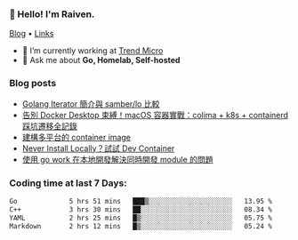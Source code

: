 <!-- ![Codewars](https://www.codewars.com/users/omegaatt36/badges/small) -->
### 👋 Hello! I'm Raiven.
[Blog](https://www.omegaatt.com) • [Links](https://link.omegaatt.com)

- 🔭 I’m currently working at [Trend Micro](https://www.trendmicro.com)
- 💬 Ask me about **Go, Homelab, Self-hosted**

### Blog posts
<!-- BLOG-POST-LIST:START -->
- [Golang Iterator 簡介與 samber/lo 比較](https://www.omegaatt.com/blogs/develop/2025/golang_iterator/)
- [告別 Docker Desktop 束縛！macOS 容器實戰：colima + k8s + containerd 踩坑遷移全記錄](https://www.omegaatt.com/blogs/develop/2025/colima_docker_alternative_on_macos/)
- [建構多平台的 container image](https://www.omegaatt.com/blogs/develop/2025/building_multiple_platform_container_image/)
- [Never Install Locally？試試 Dev Container](https://www.omegaatt.com/blogs/develop/2025/dev_container/)
- [使用 go work 在本地開發解決同時開發 module 的問題](https://www.omegaatt.com/blogs/develop/2025/go_module_and_go_work/)
<!-- BLOG-POST-LIST:END -->

### Coding time at last 7 Days:
<!--START_SECTION:waka-->

```txt
Go             5 hrs 51 mins   ███▒░░░░░░░░░░░░░░░░░░░░░   13.95 %
C++            3 hrs 30 mins   ██░░░░░░░░░░░░░░░░░░░░░░░   08.34 %
YAML           2 hrs 25 mins   █▒░░░░░░░░░░░░░░░░░░░░░░░   05.75 %
Markdown       2 hrs 12 mins   █▒░░░░░░░░░░░░░░░░░░░░░░░   05.24 %
```

<!--END_SECTION:waka-->

